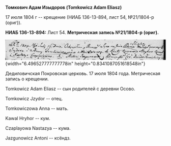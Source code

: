 **Томкович Адам Изыдоров (Tomkowicz Adam Eliasz)**

17 июля 1804 г -- крещение (НИАБ 136-13-894, лист 54, №21/1804-р
(ориг)).

**НИАБ 136-13-894:** Лист 54. **Метрическая запись №21/1804-р (ориг).**

![](./media/e4cb5f2dd5fe18b82dbffedff1a516f8b525bf0c.png){width="6.496527777777778in"
height="0.8341087051618548in"}

Дедиловичская Покровская церковь. 17 июля 1804 года. Метрическая запись
о крещении.

Tomkowicz Adam Eliasz -- сын родителей с деревни Осовo.

Tomkowicz Jzydor -- отец.

Tomkowiczowa Anna -- мать.

Kawal Hryhor -- кум.

Czaplayowa Nastazya -- кума.

Jazgunowicz Antoni -- ксёндз.
